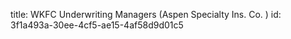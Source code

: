 title: WKFC Underwriting Managers (Aspen Specialty Ins. Co. )
id: 3f1a493a-30ee-4cf5-ae15-4af58d9d01c5

